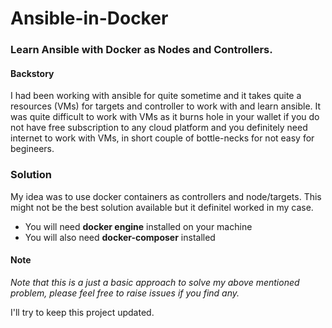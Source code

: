 # Ansible-in-Docker
### Learn Ansible with Docker as Nodes and Controllers.

#### Backstory
I had been working with ansible for quite sometime and it takes quite a resources (VMs) for targets and controller to work with and learn ansible.
It was quite difficult to work with VMs as it burns hole in your wallet if you do not have free subscription to any cloud platform and you definitely need internet to work with VMs, in short couple of bottle-necks for not easy for begineers.

### Solution
My idea was to use docker containers as controllers and node/targets.
This might not be the best solution available but it definitel worked in my case.

- You will need **docker engine** installed on your machine
- You will also need **docker-composer** installed

#### Note
*Note that this is a just a basic approach to solve my above mentioned problem, please feel free to raise issues if you find any.*

I'll try to keep this project updated.

